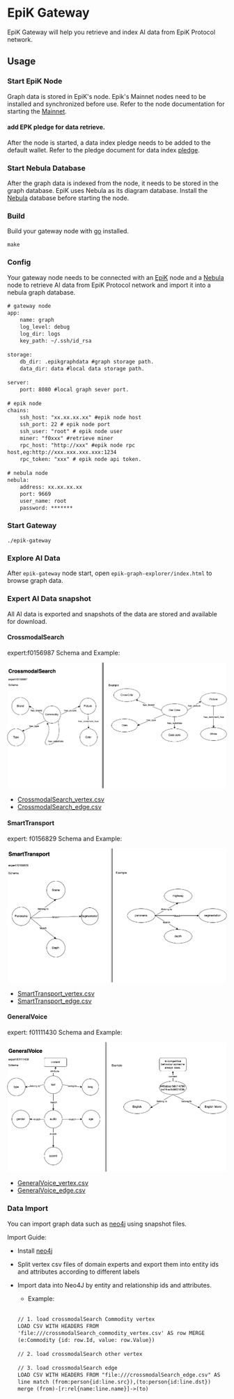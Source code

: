 # EpiK Gateway

EpiK Gateway will help you retrieve and index AI data from EpiK Protocol network.

## Usage

### Start EpiK Node
Graph data is stored in EpiK's node. Epik's Mainnet nodes need to be installed and synchronized before use. Refer to the node documentation for starting the [Mainnet](https://github.com/EpiK-Protocol/go-epik/wiki/How-to-join-Mainnet).

#### add EPK pledge for data retrieve.
After the node is started, a data index pledge needs to be added to the default wallet. Refer to the pledge document for data index [pledge](https://github.com/EpiK-Protocol/go-epik/wiki/How-to-join-Mainnet#8-pledge-for-retrieval).

### Start Nebula Database
After the graph data is indexed from the node, it needs to be stored in the graph database. EpiK uses Nebula as its diagram database. Install the [Nebula](https://docs.nebula-graph.io/2.6.1/) database before starting the node.

### Build 
Build your gateway node with [go](https://go.dev/) installed.

```
make
```

### Config
Your gateway node needs to be connected with an [EpiK](https://github.com/epiK-Protocol/go-epik) node and a [Nebula](https://docs.nebula-graph.io/2.6.1/) node to retrieve AI data from EpiK Protocol network and import it into a nebula graph database.

```
# gateway node
app:
    name: graph
    log_level: debug
    log_dir: logs
    key_path: ~/.ssh/id_rsa

storage:
    db_dir: .epikgraphdata #graph storage path.
    data_dir: data #local data storage path.

server:
    port: 8080 #local graph sever port.

# epik node
chains: 
    ssh_host: "xx.xx.xx.xx" #epik node host
    ssh_port: 22 # epik node port
    ssh_user: "root" # epik node user
    miner: "f0xxx" #retrieve miner
    rpc_host: "http://xxx" #epik node rpc host,eg:http://xxx.xxx.xxx.xxx:1234
    rpc_token: "xxx" # epik node api token.

# nebula node
nebula:
    address: xx.xx.xx.xx
    port: 9669
    user_name: root
    password: *******
```

### Start Gateway

```
./epik-gateway
```

### Explore AI Data

After `epik-gateway` node start, open `epik-graph-explorer/index.html` to browse graph data.

### Expert AI Data snapshot

All AI data is exported and snapshots of the data are stored and available for download.

#### CrossmodalSearch

expert:f0156987
Schema and Example:

![alt Schema and Example](doc/CrossmodalSearch.png)



* [CrossmodalSearch_vertex.csv](https://s3.ap-northeast-1.amazonaws.com/cdn.epikg.com/expert-data/20220413/CrossmodalSearch_vertex.csv)
* [CrossmodalSearch_edge.csv](https://s3.ap-northeast-1.amazonaws.com/cdn.epikg.com/expert-data/20220413/CrossmodalSearch_edge.csv)

#### SmartTransport

expert: f0156829
Schema and Example:

![alt Schema and Example](doc/SmartTransport.png)

* [SmartTransport_vertex.csv](https://s3.ap-northeast-1.amazonaws.com/cdn.epikg.com/expert-data/20220413/SmartTransport_vertex.csv)
* [SmartTransport_edge.csv](https://s3.ap-northeast-1.amazonaws.com/cdn.epikg.com/expert-data/20220413/SmartTransport_edge.csv)

#### GeneralVoice

expert: f01111430
Schema and Example:

![alt Schema and Example](doc/GeneralVoice.png)

* [GeneralVoice_vertex.csv](https://s3.ap-northeast-1.amazonaws.com/cdn.epikg.com/expert-data/20220413/GeneralVoice_vertex.csv)
* [GeneralVoice_edge.csv](https://s3.ap-northeast-1.amazonaws.com/cdn.epikg.com/expert-data/20220413/GeneralVoice_edge.csv)

### Data Import

You can import graph data such as [neo4j](https://neo4j.com/developer/guide-import-csv/) using snapshot files.

Import Guide:

* Install [neo4j](https://neo4j.com/docs/getting-started/current/get-started-with-neo4j/)
* Split vertex csv files of domain experts and export them into entity ids and attributes according to different labels
* Import data into Neo4J by entity and relationship ids and attributes.
    * Example:

    ```
    
    // 1. load crossmodalSearch Commodity vertex
    LOAD CSV WITH HEADERS FROM 'file:///crossmodalSearch_commodity_vertex.csv' AS row MERGE (e:Commodity {id: row.Id, value: row.Value})
    
    // 2. load crossmodalSearch other vertex

    // 3. load crossmodalSearch edge
   LOAD CSV WITH HEADERS FROM "file:///crossmodalSearch_edge.csv" AS line match (from:person{id:line.src}),(to:person{id:line.dst})
   merge (from)-[r:rel{name:line.name}]->(to)

    ```
